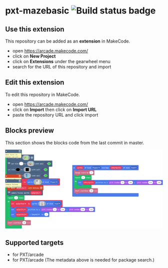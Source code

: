 # pxt-mazebasic ![Build status badge](https://github.com/alannguyen00/pxt-mazebasic/workflows/MakeCode/badge.svg)



## Use this extension

This repository can be added as an **extension** in MakeCode.

* open https://arcade.makecode.com/
* click on **New Project**
* click on **Extensions** under the gearwheel menu
* search for the URL of this repository and import

## Edit this extension

To edit this repository in MakeCode.

* open https://arcade.makecode.com/
* click on **Import** then click on **Import URL**
* paste the repository URL and click import

## Blocks preview

This section shows the blocks code from the last commit in master.

![A rendered view of the blocks](https://github.com/alannguyen00/pxt-mazebasic/raw/master/.makecode/blocks.png)

## Supported targets

* for PXT/arcade
* for PXT/arcade
(The metadata above is needed for package search.)

